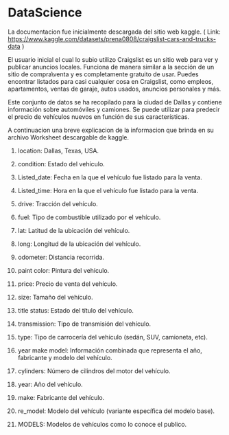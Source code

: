 # DataScience

La documentacion fue inicialmente descargada del sitio web kaggle. ( Link: https://www.kaggle.com/datasets/prena0808/craigslist-cars-and-trucks-data )

El usuario inicial el cual lo subio utilizo Craigslist es un sitio web para ver y publicar anuncios locales. Funciona de manera similar a la sección de un sitio de compra\venta y es completamente gratuito de usar. Puedes encontrar listados para casi cualquier cosa en Craigslist, como empleos, apartamentos, ventas de garaje, autos usados, anuncios personales y más.

Este conjunto de datos se ha recopilado para la ciudad de Dallas y contiene información sobre automóviles y camiones. Se puede utilizar para predecir el precio de vehículos nuevos en función de sus características.

A continuacion una breve explicacion de la informacion que brinda en su archivo Worksheet descargable de kaggle.

1. location: Dallas, Texas, USA.

2. condition: Estado del vehículo.

3. Listed_date: Fecha en la que el vehículo fue listado para la venta.

4. Listed_time: Hora en la que el vehículo fue listado para la venta.

5. drive: Tracción del vehículo.

6. fuel: Tipo de combustible utilizado por el vehículo.

7. lat: Latitud de la ubicación del vehículo.

8. long: Longitud de la ubicación del vehículo.

9. odometer: Distancia recorrida.

10. paint color: Pintura del vehículo.

11. price: Precio de venta del vehículo.

12. size: Tamaño del vehículo.

13. title status: Estado del título del vehículo.

14. transmission: Tipo de transmisión del vehículo.

15. type: Tipo de carrocería del vehículo (sedán, SUV, camioneta, etc).

16. year make model: Información combinada que representa el año, fabricante y modelo del vehículo.

17. cylinders: Número de cilindros del motor del vehículo.

18. year: Año del vehículo.

19. make: Fabricante del vehículo.

20. re_model: Modelo del vehículo (variante específica del modelo base).

21. MODELS: Modelos de vehículos como lo conoce el publico.
